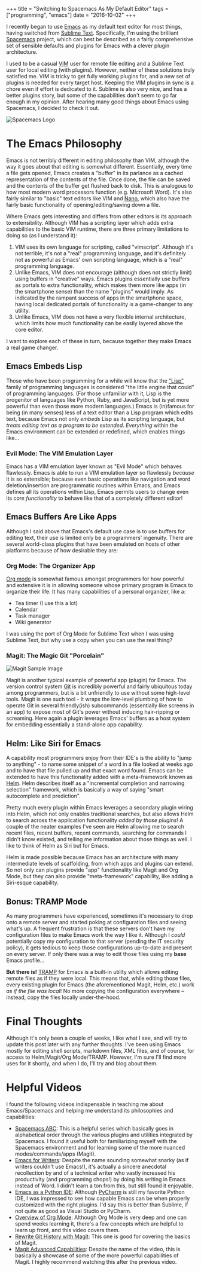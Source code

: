 +++
title = "Switching to Spacemacs As My Default Editor"
tags = ["programming", "emacs"]
date = "2016-10-02"
+++

I recently began to use [Emacs](https://www.gnu.org/software/emacs/)
as my default text editor for most things, having switched from
[Sublime Text](https://www.sublimetext.com/). Specifically, I'm using
the brilliant [Spacemacs](https://github.com/syl20bnr/spacemacs)
project, which can best be described as a fairly comprehensive set of
sensible defaults and plugins for Emacs with a clever plugin architecture.

I used to be a casual [VIM](https://en.wikipedia.org/wiki/Vim_(text_editor))
user for remote file editing and a Sublime Text
user for local editing (with plugins). However, neither of these solutions
truly satisfied me. VIM is tricky to get fully working plugins for,
and a new set of plugins is needed for every target host. Keeping the
VIM plugins in sync is a chore even if effort is dedicated to it.
Sublime is also very nice, and has a better plugins story, but some of
the capabilities don't seem to go far enough in my opinion. After hearing
many good things about Emacs using Spacemacs, I decided to check it out.

![Spacemacs Logo](/img/spacemacs_logo.png)

# The Emacs Philosophy

Emacs is not terribly different in editing philosophy than VIM, although the way
it goes about that editing is somewhat different. Essentially, every time a
file gets opened, Emacs creates a "buffer" in its parlance as a cached
representation of the contents of the file. Once done,
the file can be saved and the contents of the buffer get flushed back to disk.
This is analogous to how most modern word processors function
(e.g. Microsoft Word). It's also fairly similar to "basic" text editors
like VIM and [Nano](https://en.wikipedia.org/wiki/GNU_nano), which also
have the fairly basic functionality of opening/editing/saving down a file.

Where Emacs gets interesting and differs from other editors is its approach
to extensibility. Although VIM has a scripting layer which adds extra
capabilities to the basic VIM runtime, there are three primary limitations to
doing so (as I understand it):

1. VIM uses its own language for scripting, called "vimscript". Although it's
   not terrible, it's not a "real" programming language, and it's definitely
   not as powerful as Emacs' own scripting language, which is a "real"
   programming language.
2. Unlike Emacs, VIM does not encourage (although does not strictly limit)
   using buffers in "creative" ways. Emacs plugins essentially use buffers as
   portals to extra functionality, which makes them more like apps
   (in the smartphone sense) than the name "plugins" would imply. As indicated
   by the rampant success of apps in the smartphone space, having local
   dedicated portals of functionality is a game-changer to any utility.
3. Unlike Emacs, VIM does not have a very flexible internal architecture, which
   limits how much functionality can be easily layered above the core editor.

I want to explore each of these in turn, because together they make Emacs a real
game changer.

## Emacs Embeds Lisp

Those who have been programming for a while will know that the
["Lisp"](https://en.wikipedia.org/wiki/Lisp_(programming_language))
family of programming languages is considered "the little engine that could"
of programming languages. (For those unfamiliar with it, Lisp is the progenitor
of languages like Python, Ruby, and JavaScript, but is yet more powerful
than even those more modern languages.) Emacs is (in)famous for being (in many
senses) less of a text editor than a Lisp program which edits text, because
Emacs not only *embeds* Lisp as its scripting language, but
*treats editing text as a program to be extended*. *Everything* within the Emacs
environment can be extended or redefined, which enables things like&hellip;

### Evil Mode: The VIM Emulation Layer

Emacs has a VIM emulation layer known as "Evil Mode" which
behaves flawlessly. Emacs is able to run a VIM emulation layer so flawlessly
*because* it is so extensible; because even basic operations like navigation
and word deletion/insertion are programmatic routines within Emacs,
and Emacs defines all its operations within Lisp, Emacs permits users to change
even its *core functionality* to behave like that of a completely different
editor!

## Emacs Buffers Are Like Apps

Although I said above that Emacs's default use case is to use buffers for
editing text, their use is limited only be a programmers' ingenuity.
There are several world-class plugins that have been emulated on hosts
of other platforms because of how desirable they are:

### Org Mode: The Organizer App

[Org mode](http://orgmode.org/) is somewhat famous amongst programmers for how
powerful and extensive
it is in allowing someone whose primary program is Emacs to organize their
life. It has many capabilities of a personal organizer, like a:

* Tea timer (I use this a lot)
* Calendar
* Task manager
* Wiki generator

I was using the port of Org Mode for Sublime Text when I was using Sublime Text,
but why use a copy when you can use the real thing?

### Magit: The Magic Git "Porcelain"

![Magit Sample Image](/img/magit_status_blog.png)

Magit is another typical example of powerful app (plugin) for Emacs. The version
control system [Git](https://en.wikipedia.org/wiki/Git) is incredibly powerful
and fairly ubiquitous today among programmers, but is a bit unfriendly to use
without some high-level tools. Magit is one such tool - it wraps the low-level
plumbing of how to operate Git in several friendly(ish) subcommands
(essentially like screens in an app) to expose most of Git's power without
inducing hair-ripping or screaming. Here again a plugin leverages Emacs' buffers
as a host system for embedding essentially a stand-alone app capability.

## Helm: Like Siri for Emacs

A capability most programmers enjoy from their IDE's is the ability to
"jump to anything" - to name some snippet of a word in a file
looked at weeks ago and to have that file pulled up and that exact word found.
Emacs can be extended to have this functionality added with a meta-framework
known as [Helm](https://emacs-helm.github.io/helm/).
Helm describes itself as a "incremental completion and narrowing selection"
framework, which is basically a way of saying "smart autocomplete and prediction".

Pretty much every plugin within Emacs leverages a secondary plugin wiring into
Helm, which not only enables traditional searches, but also allows Helm to
search across the application functionality *added by those plugins*!
A couple of the neater examples I've seen are Helm allowing me to search
recent files, recent buffers, recent commands, searching for commands I didn't
know existed, and telling me information about those things as well. I like to
think of Helm as Siri but for Emacs.

Helm is made possible because Emacs has an architecture with many intermediate
levels of scaffolding, from which apps and plugins can extend. So not only can
plugins provide "app" functionality like Magit and Org Mode, but they can also
provide "meta-framework" capability, like adding a Siri-esque capability.

## Bonus: TRAMP Mode

As many programmers have experienced, sometimes it's necessary to drop onto
a remote server and started poking at configuration files and seeing what's up.
A frequent frustration is that these servers don't have my configuration files
to make Emacs work the way I like it. Although I *could* potentially copy my
configuration to that server (pending the IT security policy), it gets tedious
to keep those configurations up-to-date and present on every server. If only
there was a way to edit those files using my **base** Emacs profile...

**But there is!** [TRAMP](https://www.gnu.org/software/tramp/) for Emacs
is a built-in utility which allows editing remote files as if they were local.
This means that, while editing those files, every existing plugin for Emacs
(the aforementioned Magit, Helm, etc.) work *as if the file was local*!
No more copying the configuration everywhere &ndash; instead, copy the files
locally under-the-hood.

# Final Thoughts

Although it's only been a couple of weeks, I like what I see, and will
try to update this post later with any further thoughts. I've been using
Emacs mostly for editing shell scripts, markdown files, XML files, and of course,
for access to Helm/Magit/Org Mode/TRAMP. However, I'm sure I'll find more uses
for it shortly, and when I do, I'll try and blog about them.

# Helpful Videos

I found the following videos indispensable in teaching me about Emacs/Spacemacs
and helping me understand its philosophies and capabilities:

* [Spacemacs ABC](https://www.youtube.com/watch?v=ZFV5EqpZ6_s): This is a helpful
  series which basically goes in alphabetical order through the various plugins
  and utilities integrated by Spacemacs. I found it useful both for familiarizing
  myself with the Spacemacs environment and for learning some of the more
  nuanced modes/commands/apps (Magit).
* [Emacs for Writers](https://www.youtube.com/watch?v=FtieBc3KptU):
  Despite the name sounding somewhat snarky (as if writers couldn't use Emacs!),
  it's actually a sincere anecdotal recollection by and of a technical writer
  who vastly increased his productivity (and programming chops!) by doing his
  writing in Emacs instead of Word. I didn't learn a ton from this, but still
  found it enjoyable.
* [Emacs as a Python IDE](https://www.youtube.com/watch?v=6BlTGPsjGJk):
  Although [PyCharm](https://www.jetbrains.com/pycharm) is still my favorite
  Python IDE, I was impressed to see how capable Emacs can be when properly
  customized with the right plugins. I'd say this is better than Sublime,
  if not quite as good as Visual Studio or PyCharm.
* [Overview of Org Mode](https://www.youtube.com/watch?v=6W82EdwQhxU):
  Although Org Mode is very deep and one can spend weeks learning it, there's a
  few concepts which are helpful to learn up front, and this video covers them.
* [Rewrite Git History with Magit](https://www.youtube.com/watch?v=mtliRYQd0j4):
  This one is good for covering the basics of Magit.
* [Magit Advanced Capabilities](https://www.youtube.com/watch?v=vQO7F2Q9DwA):
  Despite the name of the video, this is basically a showcase of some of the more
  powerful capabilities of Magit. I highly recommend watching this after the
  previous video.
